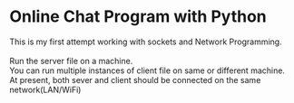 # Online Chat Program with Python
This is my first attempt working with sockets and Network Programming.<br><br>
Run the server file on a machine.
<br>You can run multiple instances of client file on same or different machine.
<br>At present, both sever and client should be connected on the same network(LAN/WiFi)
